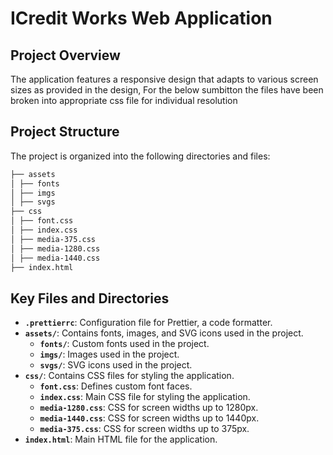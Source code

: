 # ICredit Works Web Application

## Project Overview

The application features a responsive design that adapts to various screen sizes as provided in the design, For the below sumbitton the files have been broken into appropriate css file for individual resolution

## Project Structure

The project is organized into the following directories and files:

```bash
├── assets
│ ├── fonts
│ ├── imgs
│ ├── svgs
├── css
│ ├── font.css
│ ├── index.css
│ ├── media-375.css
│ ├── media-1280.css
│ ├── media-1440.css
├── index.html
```

## Key Files and Directories

-   **`.prettierrc`**: Configuration file for Prettier, a code formatter.
-   **`assets/`**: Contains fonts, images, and SVG icons used in the project.
    -   **`fonts/`**: Custom fonts used in the project.
    -   **`imgs/`**: Images used in the project.
    -   **`svgs/`**: SVG icons used in the project.
-   **`css/`**: Contains CSS files for styling the application.
    -   **`font.css`**: Defines custom font faces.
    -   **`index.css`**: Main CSS file for styling the application.
    -   **`media-1280.css`**: CSS for screen widths up to 1280px.
    -   **`media-1440.css`**: CSS for screen widths up to 1440px.
    -   **`media-375.css`**: CSS for screen widths up to 375px.
-   **`index.html`**: Main HTML file for the application.
